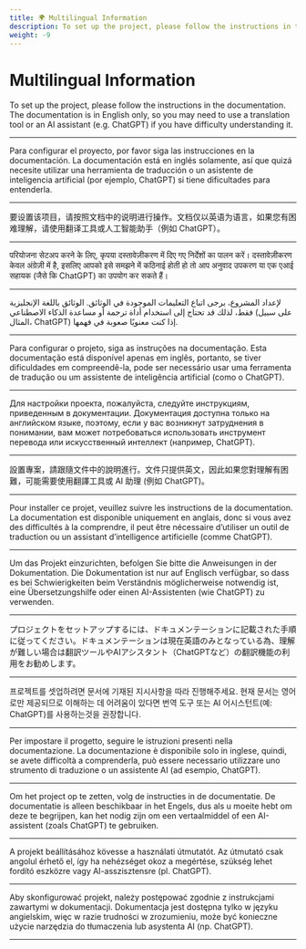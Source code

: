 ```yaml
---
title: 🌍 Multilingual Information
description: To set up the project, please follow the instructions in the documentation. The documentation is in English only, so you may need to use a translation tool or an AI assistant (e.g. ChatGPT) if you have difficulty understanding it.
weight: -9
---
```

# Multilingual Information
To set up the project, please follow the instructions in the documentation. The documentation is in English only, so you may need to use a translation tool or an AI assistant (e.g. ChatGPT) if you have difficulty understanding it.

---

Para configurar el proyecto, por favor siga las instrucciones en la documentación. La documentación está en inglés solamente, así que quizá necesite utilizar una herramienta de traducción o un asistente de inteligencia artificial (por ejemplo, ChatGPT) si tiene dificultades para entenderla.

---

要设置该项目，请按照文档中的说明进行操作。文档仅以英语为语言，如果您有困难理解，请使用翻译工具或人工智能助手（例如 ChatGPT）。

---

परियोजना सेटअप करने के लिए, कृपया दस्तावेज़ीकरण में दिए गए निर्देशों का पालन करें। दस्तावेज़ीकरण केवल अंग्रेज़ी में है, इसलिए आपको इसे समझने में कठिनाई होती हो तो आप अनुवाद उपकरण या एक एआई सहायक (जैसे कि ChatGPT) का उपयोग कर सकते हैं।

---

 لإعداد المشروع، يرجى اتباع التعليمات الموجودة في الوثائق. الوثائق باللغة الإنجليزية فقط، لذلك قد تحتاج إلى استخدام أداة ترجمة أو مساعدة الذكاء الاصطناعي (على سبيل المثال، ChatGPT) إذا كنت معنويًا صعوبة في فهمها.

---

Para configurar o projeto, siga as instruções na documentação. Esta documentação está disponível apenas em inglês, portanto, se tiver dificuldades em compreendê-la, pode ser necessário usar uma ferramenta de tradução ou um assistente de inteligência artificial (como o ChatGPT).

---

Для настройки проекта, пожалуйста, следуйте инструкциям, приведенным в документации. Документация доступна только на английском языке, поэтому, если у вас возникнут затруднения в понимании, вам может потребоваться использовать инструмент перевода или искусственный интеллект (например, ChatGPT).

---

設置專案，請跟隨文件中的說明進行。文件只提供英文，因此如果您對理解有困難，可能需要使用翻譯工具或 AI 助理 (例如 ChatGPT)。

---

Pour installer ce projet, veuillez suivre les instructions de la documentation. La documentation est disponible uniquement en anglais, donc si vous avez des difficultés à la comprendre, il peut être nécessaire d’utiliser un outil de traduction ou un assistant d’intelligence artificielle (comme ChatGPT).

---

Um das Projekt einzurichten, befolgen Sie bitte die Anweisungen in der Dokumentation. Die Dokumentation ist nur auf Englisch verfügbar, so dass es bei Schwierigkeiten beim Verständnis möglicherweise notwendig ist, eine Übersetzungshilfe oder einen AI-Assistenten (wie ChatGPT) zu verwenden.

---

プロジェクトをセットアップするには、ドキュメンテーションに記載された手順に従ってください。ドキュメンテーションは現在英語のみとなっている為、理解が難しい場合は翻訳ツールやAIアシスタント（ChatGPTなど）の翻訳機能の利用をお勧めします。

---

프로젝트를 셋업하려면 문서에 기재된 지시사항을 따라 진행해주세요. 현재 문서는 영어로만 제공되므로 이해하는 데 어려움이 있다면 번역 도구 또는 AI 어시스턴트(예: ChatGPT)를 사용하는것을 권장합니다.

---

Per impostare il progetto, seguire le istruzioni presenti nella documentazione. La documentazione è disponibile solo in inglese, quindi, se avete difficoltà a comprenderla, può essere necessario utilizzare uno strumento di traduzione o un assistente AI (ad esempio, ChatGPT).

---

Om het project op te zetten, volg de instructies in de documentatie. De documentatie is alleen beschikbaar in het Engels, dus als u moeite hebt om deze te begrijpen, kan het nodig zijn om een vertaalmiddel of een AI-assistent (zoals ChatGPT) te gebruiken.

---

A projekt beállításához kövesse a használati útmutatót. Az útmutató csak angolul érhető el, így ha nehézséget okoz a megértése, szükség lehet fordító eszközre vagy AI-asszisztensre (pl. ChatGPT).

---

Aby skonfigurować projekt, należy postępować zgodnie z instrukcjami zawartymi w dokumentacji. Dokumentacja jest dostępna tylko w języku angielskim, więc w razie trudności w zrozumieniu, może być konieczne użycie narzędzia do tłumaczenia lub asystenta AI (np. ChatGPT).

---
